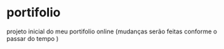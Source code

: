 # portifolio
projeto inicial do meu portifolio online (mudanças serão feitas conforme o passar do tempo ) 
